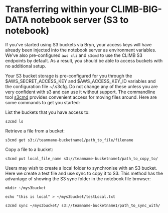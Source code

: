# Transferring within your CLIMB-BIG-DATA notebook server (S3 to notebook)

If you've started using S3 buckets via Bryn, your access keys will have already been injected into the notebook server as environment variables. We've also pre-configured `aws cli` and `s3cmd` to use the CLIMB S3 endpoints by default. As a result, you should be able to access buckets with no additional setup.

Your S3 bucket storage is pre-configured for you through the $AWS_SECRET_ACCESS_KEY and $AWS_ACCESS_KEY_ID variables and the configuration file ~/.s3cfg. Do not change any of these unless you are very confident with s3 and can use it without support. The commandline tool [s3cmd](https://s3tools.org/s3cmd-howto) provides convenient access for moving files around. Here are some commands to get you started:

List the buckets that you have access to:

`s3cmd ls`

Retrieve a file from a bucket:

`s3cmd get s3://teamname-bucketname1/path_to_file/filename`

Copy a file to a bucket:

`s3cmd put local_file_name s3://teamname-bucketname1/path_to_copy_to/`

Users may wish to create a local folder to synchronise with an S3 bucket. Here we create a test file and use sync to copy it to S3. This method has the advantage of showing the S3 sync folder in the notebook file browser:

`mkdir ~/mys3bucket`

`echo "this is local" > ~/mys3bucket/testLocal.txt`

`s3cmd sync ~/mys3bucket/ s3://teamname-bucketname1/path_to_sync_with/`